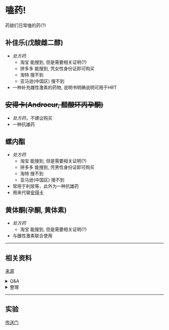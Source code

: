 # 嗑药!
药娘们日常嗑的药(?)

## 补佳乐(戊酸雌二醇)
+ _处方药_
  + 淘宝 能搜到, 但是需要相关证明(?)
  + 拼多多 能搜到, 凭女性身份证即可购买
  + 淘特 搜不到
  + 亚马逊(中国区) 搜不到
+ 一种补充雌性激素的药物, 说明书明确说明可用于HRT

## ~~安得卡(Androcur, 醋酸环丙孕酮)~~
+ _处方药_，不建议购买
+ 一种抗雄药

## 螺内酯
+ _处方药_
  + 淘宝 能搜到, 但是需要相关证明(?)
  + 拼多多 能搜到, 凭男性身份证即可购买
  + 淘特 搜不到
  + 亚马逊(中国区) 搜不到
+ 常用于利尿等，此外为一种抗雄药
+ 用来代替[安得卡](#安得卡androcur-醋酸环丙孕酮)

## 黄体酮(孕酮, 黄体素)
+ _处方药_
  + 淘宝 能搜到, 但是需要相关证明(?)
+ 与雌性激素联合使用

---

## 相关资料

[来源](https://baobao.baidu.com/question/391c93bea55f92cb71602e7d48bddc28.html)
<details>
<summary>Q&A</summary>
q:

> 我是一个男同，从昨天开始吃雌激素，药品是：补佳乐，黄体酮，螺内酯。用量是，1补1黄2螺，吃过药后反应很大，心跳加快，跳的很沉重，全身都跟着跳，浑身无力，气都喘不上来，胳膊和胸口隐隐作痛，就是围绕乳房的地方，就这么浑浑噩噩的睡着了 睡了12个小时，醒来后还想睡，又睡了个回笼觉，中午11点才醒，去照了个镜子，我发现我的脸变了，一点也不油，而且皮肤也好了，我是油性皮肤，可是变了根本就不油，可以说脸都不用洗！今天白天出去的时候发现乳头的地方好敏感，而且二弟怎么动它都没有感觉，刚刚看了个网页，上面说吃雌激素，能吧人吃死，现在怕了，可是姐姐们都说我吃的量太少了，不如不吃，他们1天能吃我的4倍可是我说我反应好大！怕吃死！来大神帮忙这三种药我这样服用，可以吗？我的反应正常吗？今晚我还能吃不？ 他们都说吃激素药就像吸毒品，会上瘾，一旦停了我会舍不得，真的有瘾

a:

> 你的情况我也经历过，不过经验来看没必要加量，坚持吃就行了，身体是慢慢经过药物改变的，安全起见就按正常的吃，我都是这样过来的
</details>
<details>
<summary>整理</summary>

药品   | 用量(片)
-------|--------
补佳乐 | 1
黄体酮 | 1
螺内酯 | 2

+ 反应
  + 心跳加快
  + 浑身无力
  + 喘不上气
  + 胳膊和胸口隐隐作痛
+ 结果
  + 皮肤得到改善
  + 乳头变得更敏感
  + ~~阴茎难以勃起~~(需要进一步确定)
+ 补充
  + 雄性激素会刺激皮脂腺分泌油脂

</details>

---

## 实验
[传送门](./实验.md)
